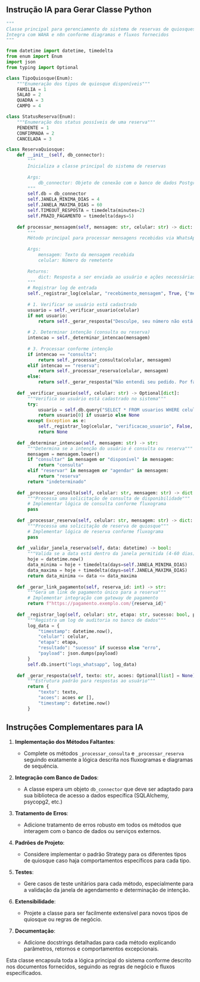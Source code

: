 

## Instrução IA para Gerar Classe Python

```python
"""
Classe principal para gerenciamento do sistema de reservas de quiosques via WhatsApp
Integra com WAHA e n8n conforme diagramas e fluxos fornecidos
"""

from datetime import datetime, timedelta
from enum import Enum
import json
from typing import Optional

class TipoQuiosque(Enum):
    """Enumeração dos tipos de quiosque disponíveis"""
    FAMILIA = 1
    SALAO = 2
    QUADRA = 3
    CAMPO = 4

class StatusReserva(Enum):
    """Enumeração dos status possíveis de uma reserva"""
    PENDENTE = 1
    CONFIRMADA = 2
    CANCELADA = 3

class ReservaQuiosque:
    def __init__(self, db_connector):
        """
        Inicializa a classe principal do sistema de reservas
        
        Args:
            db_connector: Objeto de conexão com o banco de dados PostgreSQL
        """
        self.db = db_connector
        self.JANELA_MINIMA_DIAS = 4
        self.JANELA_MAXIMA_DIAS = 60
        self.TIMEOUT_RESPOSTA = timedelta(minutes=2)
        self.PRAZO_PAGAMENTO = timedelta(days=5)
    
    def processar_mensagem(self, mensagem: str, celular: str) -> dict:
        """
        Método principal para processar mensagens recebidas via WhatsApp
        
        Args:
            mensagem: Texto da mensagem recebida
            celular: Número do remetente
            
        Returns:
            dict: Resposta a ser enviada ao usuário e ações necessárias
        """
        # Registrar log de entrada
        self._registrar_log(celular, "recebimento_mensagem", True, {"mensagem": mensagem})
        
        # 1. Verificar se usuário está cadastrado
        usuario = self._verificar_usuario(celular)
        if not usuario:
            return self._gerar_resposta("Desculpe, seu número não está cadastrado. Por favor, cadastre-se em nosso site antes de continuar.")
        
        # 2. Determinar intenção (consulta ou reserva)
        intencao = self._determinar_intencao(mensagem)
        
        # 3. Processar conforme intenção
        if intencao == "consulta":
            return self._processar_consulta(celular, mensagem)
        elif intencao == "reserva":
            return self._processar_reserva(celular, mensagem)
        else:
            return self._gerar_resposta("Não entendi seu pedido. Por favor, use 'consultar' ou 'reservar'.")
    
    def _verificar_usuario(self, celular: str) -> Optional[dict]:
        """Verifica se usuário está cadastrado no sistema"""
        try:
            usuario = self.db.query("SELECT * FROM usuarios WHERE celular = %s", (celular,))
            return usuario[0] if usuario else None
        except Exception as e:
            self._registrar_log(celular, "verificacao_usuario", False, {"erro": str(e)})
            return None
    
    def _determinar_intencao(self, mensagem: str) -> str:
        """Determina se a intenção do usuário é consulta ou reserva"""
        mensagem = mensagem.lower()
        if "consultar" in mensagem or "disponível" in mensagem:
            return "consulta"
        elif "reservar" in mensagem or "agendar" in mensagem:
            return "reserva"
        return "indeterminado"
    
    def _processar_consulta(self, celular: str, mensagem: str) -> dict:
        """Processa uma solicitação de consulta de disponibilidade"""
        # Implementar lógica de consulta conforme fluxograma
        pass
    
    def _processar_reserva(self, celular: str, mensagem: str) -> dict:
        """Processa uma solicitação de reserva de quiosque"""
        # Implementar lógica de reserva conforme fluxograma
        pass
    
    def _validar_janela_reserva(self, data: datetime) -> bool:
        """Valida se a data está dentro da janela permitida (4-60 dias)"""
        hoje = datetime.now()
        data_minima = hoje + timedelta(days=self.JANELA_MINIMA_DIAS)
        data_maxima = hoje + timedelta(days=self.JANELA_MAXIMA_DIAS)
        return data_minima <= data <= data_maxima
    
    def _gerar_link_pagamento(self, reserva_id: int) -> str:
        """Gera um link de pagamento único para a reserva"""
        # Implementar integração com gateway de pagamento
        return f"https://pagamento.exemplo.com/{reserva_id}"
    
    def _registrar_log(self, celular: str, etapa: str, sucesso: bool, payload: dict):
        """Registra um log de auditoria no banco de dados"""
        log_data = {
            "timestamp": datetime.now(),
            "celular": celular,
            "etapa": etapa,
            "resultado": "sucesso" if sucesso else "erro",
            "payload": json.dumps(payload)
        }
        self.db.insert("logs_whatsapp", log_data)
    
    def _gerar_resposta(self, texto: str, acoes: Optional[list] = None) -> dict:
        """Estrutura padrão para respostas ao usuário"""
        return {
            "texto": texto,
            "acoes": acoes or [],
            "timestamp": datetime.now()
        }
```

## Instruções Complementares para IA

1. **Implementação dos Métodos Faltantes**:
   - Complete os métodos `_processar_consulta` e `_processar_reserva` seguindo exatamente a lógica descrita nos fluxogramas e diagramas de sequência.

2. **Integração com Banco de Dados**:
   - A classe espera um objeto `db_connector` que deve ser adaptado para sua biblioteca de acesso a dados específica (SQLAlchemy, psycopg2, etc.)

3. **Tratamento de Erros**:
   - Adicione tratamento de erros robusto em todos os métodos que interagem com o banco de dados ou serviços externos.

4. **Padrões de Projeto**:
   - Considere implementar o padrão Strategy para os diferentes tipos de quiosque caso haja comportamentos específicos para cada tipo.

5. **Testes**:
   - Gere casos de teste unitários para cada método, especialmente para a validação da janela de agendamento e determinação de intenção.

6. **Extensibilidade**:
   - Projete a classe para ser facilmente extensível para novos tipos de quiosque ou regras de negócio.

7. **Documentação**:
   - Adicione docstrings detalhadas para cada método explicando parâmetros, retornos e comportamentos excepcionais.

Esta classe encapsula toda a lógica principal do sistema conforme descrito nos documentos fornecidos, seguindo as regras de negócio e fluxos especificados.